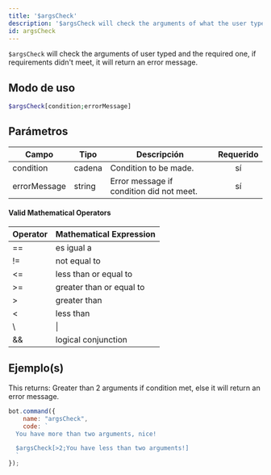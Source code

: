 ```yaml
---
title: '$argsCheck'
description: '$argsCheck will check the arguments of what the user typed and the required one, if requirements didn''t meet, it will return an error message.'
id: argsCheck
---
```


`$argsCheck` will check the arguments of user typed and the required one, if requirements didn't meet, it will return an error message.

## Modo de uso

```php
$argsCheck[condition;errorMessage]
```

## Parámetros

| Campo        | Tipo   | Descripción                              | Requerido |
| ------------ | ------ | ---------------------------------------- |:---------:|
| condition    | cadena | Condition to be made.                    |    sí     |
| errorMessage | string | Error message if condition did not meet. |    sí     |

#### Valid Mathematical Operators

| Operator | Mathematical Expression  |
| -------- | ------------------------ |
| ==       | es igual a               |
| !=       | not equal to             |
| <=       | less than or equal to    |
| \>=     | greater than or equal to |
| \>      | greater than             |
| <        | less than                |
| \       | \|     | logical OR     |
| &&       | logical conjunction      |

## Ejemplo(s)

This returns: Greater than 2 arguments if condition met, else it will return an error message.

```javascript
bot.command({
    name: "argsCheck",
    code: `
  You have more than two arguments, nice!

  $argsCheck[>2;You have less than two arguments!]
  `
});
```
